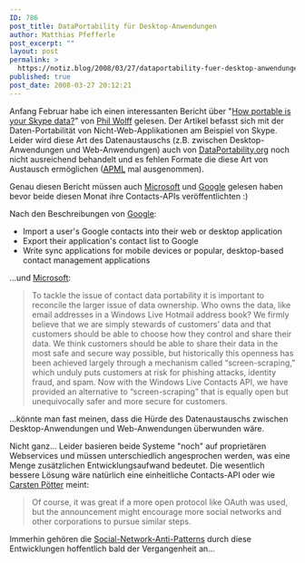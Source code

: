 ```yaml
---
ID: 786
post_title: DataPortability für Desktop-Anwendungen
author: Matthias Pfefferle
post_excerpt: ""
layout: post
permalink: >
  https://notiz.blog/2008/03/27/dataportability-fuer-desktop-anwendungen/
published: true
post_date: 2008-03-27 20:12:21
---
```

<!-- wp:paragraph -->
<p>Anfang Februar habe ich einen interessanten Bericht über "<a href="http://skypejournal.com/blog/2008/02/how_portable_is_your_skype_dat.html">How portable is your Skype data?</a>" von <a href="http://skypejournal.com/">Phil Wolff</a> gelesen. Der Artikel befasst sich mit der Daten-Portabilität von Nicht-Web-Applikationen am Beispiel von Skype. Leider wird diese Art des Datenaustauschs (z.B. zwischen Desktop-Anwendungen und Web-Anwendungen) auch von <a href="http://dataportability.org">DataPortability.org</a> noch nicht ausreichend behandelt und es fehlen Formate die diese Art von Austausch ermöglichen (<a href="http://apml.org"><abbr title="Attention Profiling Mark-up Language">APML</abbr></a> mal ausgenommen).</p>
<!-- /wp:paragraph -->

<!-- wp:paragraph -->
<p>Genau diesen Bericht müssen auch <a href="http://dev.live.com/blogs/devlive/archive/2008/03/25/237.aspx">Microsoft</a> und <a href="http://googledataapis.blogspot.com/2008/03/3-2-1-contact-api-has-landed.html">Google</a> gelesen haben bevor beide diesen Monat ihre Contacts-APIs veröffentlichten :)</p>
<!-- /wp:paragraph -->

<!-- wp:paragraph -->
<p>Nach den Beschreibungen von <a href="http://googledataapis.blogspot.com/2008/03/3-2-1-contact-api-has-landed.html">Google</a>:</p>
<!-- /wp:paragraph -->

<!-- wp:list -->
<ul>
	<li>Import a user's Google contacts into their web or desktop application</li>
	<li>Export their application's contact list to Google</li>
	<li>Write sync applications for mobile devices or popular, desktop-based contact management applications</li>
</ul>
<!-- /wp:list -->

<!-- wp:paragraph -->
<p>...und <a href="http://dev.live.com/blogs/devlive/archive/2008/03/25/237.aspx">Microsoft</a>:<br/>
</p>
<!-- /wp:paragraph -->

<!-- wp:quote -->
<blockquote class="wp-block-quote">
	<p>To tackle the issue of contact data portability it is important to reconcile the larger issue of data ownership. Who owns the data, like email addresses in a Windows Live Hotmail address book? We firmly believe that we are simply stewards of customers’ data and that customers should be able to choose how they control and share their data. We think customers should be able to share their data in the most safe and secure way possible, but historically this openness has been achieved largely through a mechanism called “screen-scraping,” which unduly puts customers at risk for phishing attacks, identity fraud, and spam. Now with the Windows Live Contacts API, we have provided an alternative to “screen-scraping” that is equally open but unequivocally safer and more secure for customers.</p>
</blockquote>
<!-- /wp:quote -->

<!-- wp:paragraph -->
<p>...könnte man fast meinen, dass die Hürde des Datenaustauschs zwischen Desktop-Anwendungen und Web-Anwendungen überwunden wäre. </p>
<!-- /wp:paragraph -->

<!-- wp:paragraph -->
<p>Nicht ganz... Leider basieren beide Systeme "noch" auf proprietären Webservices und müssen unterschiedlich angesprochen werden, was eine Menge zusätzlichen Entwicklungsaufwand bedeutet. Die wesentlich bessere Lösung wäre natürlich eine einheitliche Contacts-API oder wie <a href="http://www.notsorelevant.com/2008-03-25/microsoft-introduces-contacts-api/">Carsten Pötter</a> meint:</p>
<!-- /wp:paragraph -->

<!-- wp:quote -->
<blockquote class="wp-block-quote">
	<p>Of course, it was great if a more open protocol like OAuth was used, but the announcement might encourage more social networks and other corporations to pursue similar steps.</p>
</blockquote>
<!-- /wp:quote -->

<!-- wp:paragraph -->
<p>Immerhin gehören die <a href="http://www.brianoberkirch.com/2008/01/04/this-antipattern-is-kryptonite-to-the-open-social-web/">Social-Network-Anti-Patterns</a> durch diese Entwicklungen hoffentlich bald der Vergangenheit an...</p>
<!-- /wp:paragraph -->